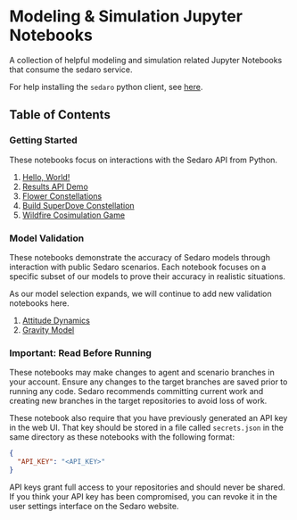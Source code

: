 # Modeling & Simulation Jupyter Notebooks

A collection of helpful modeling and simulation related Jupyter Notebooks that consume the sedaro service.

For help installing the `sedaro` python client, see [here](https://github.com/sedaro/sedaro-python).

## Table of Contents

### Getting Started

These notebooks focus on interactions with the Sedaro API from Python.

1. [Hello, World!](examples/hello_world.ipynb)
2. [Results API Demo](examples/results_api_demo.ipynb)
3. [Flower Constellations](examples/flower_constellation.ipynb)
4. [Build SuperDove Constellation](examples/build_superdove_constellation.ipynb)
5. [Wildfire Cosimulation Game](examples/wildfire_cosimulation_game.ipynb)

### Model Validation

These notebooks demonstrate the accuracy of Sedaro models through interaction with public Sedaro scenarios. Each notebook focuses on a specific subset of our models to prove their accuracy in realistic situations.

As our model selection expands, we will continue to add new validation notebooks here.

1. [Attitude Dynamics](model_validation/attitude_dynamics/attitude_dynamics.ipynb)
2. [Gravity Model](model_validation/gravity/gravity.ipynb)

### Important: Read Before Running

These notebooks may make changes to agent and scenario branches in your account. Ensure any changes to the target branches are saved prior to running any code. Sedaro recommends committing current work and creating new branches in the target repositories to avoid loss of work.

These notebook also require that you have previously generated an API key in the web UI. That key should be stored in a file called `secrets.json` in the same directory as these notebooks with the following format:

```json
{
  "API_KEY": "<API_KEY>"
}
```

API keys grant full access to your repositories and should never be shared. If you think your API key has been compromised, you can revoke it in the user settings interface on the Sedaro website.
